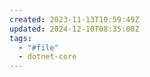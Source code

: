 ```yaml
---
created: 2023-11-13T10:59:49Z
updated: 2024-12-10T08:35:00Z
tags:
  - "#file"
  - dotnet-core
---
```

